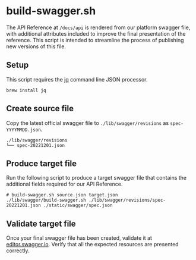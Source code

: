 # build-swagger.sh

The API Reference at `/docs/api` is rendered from our platform swagger file, with additional attributes included to improve the final presentation of the reference. This script is intended to streamline the process of publishing new versions of this file.

## Setup

This script requires the [jq](https://stedolan.github.io/jq/) command line JSON processor.

```ssh
brew install jq
```

## Create source file

Copy the latest official swagger file to `./lib/swagger/revisions` as `spec-YYYYMMDD.json`.

```ssh
./lib/swagger/revisions
└── spec-20221201.json
```

## Produce target file

Run the following script to produce a target swagger file that contains the additional fields required for our API Reference.

```ssh
# build-swagger.sh source.json target.json
./lib/swagger/build-swagger.sh ./lib/swagger/revisions/spec-20221201.json ./static/swagger/spec.json
```

## Validate target file

Once your final swagger file has been created, validate it at [editor.swagger.io](https://editor.swagger.io/). Verify that all the expected resources are presented correctly.